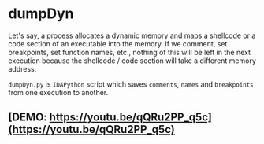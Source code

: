 # dumpDyn

Let's say, a process allocates a dynamic memory and maps a shellcode or a code section of an executable into the memory. If we comment, set breakpoints, set function names, etc., nothing of this will be left in the next execution because the shellcode / code section will take a different memory address.

`dumpDyn.py` is `IDAPython` script which saves `comments`, `names` and `breakpoints` from one execution to another.

## [DEMO: https://youtu.be/qQRu2PP_q5c](https://youtu.be/qQRu2PP_q5c)
